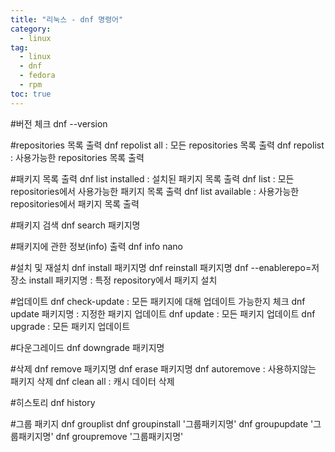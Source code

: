 ```yaml
---
title: "리눅스 - dnf 명령어"
category:
  - linux
tag:
  - linux
  - dnf
  - fedora
  - rpm
toc: true
---
```


#버전 체크
dnf --version

#repositories 목록 출력
dnf repolist all : 모든 repositories 목록 출력
dnf repolist     : 사용가능한 repositories 목록 출력

#패키지 목록 출력
dnf list installed : 설치된 패키지 목록 출력
dnf list           : 모든 repositories에서 사용가능한 패키지 목록 출력
dnf list available : 사용가능한 repositories에서 패키지 목록 출력

#패키지 검색
dnf search 패키지명

#패키지에 관한 정보(info) 출력
dnf info nano

#설치 및 재설치
dnf install 패키지명
dnf reinstall 패키지명
dnf --enablerepo=저장소 install 패키지명 : 특정 repository에서 패키지 설치

#업데이트
dnf check-update   : 모든 패키지에 대해 업데이트 가능한지 체크
dnf update 패키지명 : 지정한 패키지 업데이트
dnf update         : 모든 패키지 업데이트
dnf upgrade        : 모든 패키지 업데이트

#다운그레이드
dnf downgrade 패키지명

#삭제
dnf remove 패키지명
dnf erase 패키지명
dnf autoremove     : 사용하지않는 패키지 삭제
dnf clean all      : 캐시 데이터 삭제

#히스토리
dnf history

#그룹 패키지
dnf grouplist
dnf groupinstall '그룹패키지명'
dnf groupupdate '그룹패키지명'
dnf groupremove '그룹패키지명'
